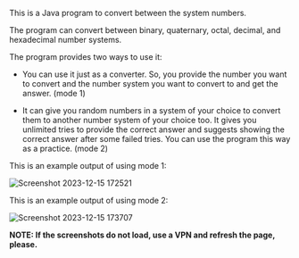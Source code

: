 This is a Java program to convert between the system numbers.

The program can convert between binary, quaternary, octal, decimal, and hexadecimal number systems.

The program provides two ways to use it:

* You can use it just as a converter. So, you provide the number you want to convert and the number system you want to convert to
  and get the answer. (mode 1)

* It can give you random numbers in a system of your choice to convert them to another number system of your choice too.
  It gives you unlimited tries to provide the correct answer and suggests showing the correct answer after some failed tries.
  You can use the program this way as a practice. (mode 2)

This is an example output of using mode 1:

![Screenshot 2023-12-15 172521](https://github.com/m7m49/Number-System-Converter/assets/76563254/578d4b36-25f0-49e3-978e-6fc63b0d0e2c)

This is an example output of using mode 2:

![Screenshot 2023-12-15 173707](https://github.com/m7m49/Number-System-Converter/assets/76563254/681d23ba-47b2-4703-a13d-5825772ccb46)

__NOTE: If the screenshots do not load, use a VPN and refresh the page, please.__
